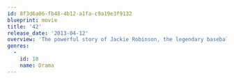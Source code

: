 ```yaml
---
id: 8f3d6a06-fb48-4b12-a1fa-c9a19e3f9132
blueprint: movie
title: '42'
release_date: '2013-04-12'
overview: 'The powerful story of Jackie Robinson, the legendary baseball player who broke Major League Baseball’s color barrier when he joined the roster of the Brooklyn Dodgers. The film follows the innovative Dodgers’ general manager Branch Rickey, the MLB executive who first signed Robinson to the minors and then helped to bring him up to the show.'
genres:
  -
    id: 18
    name: Drama
---
```

